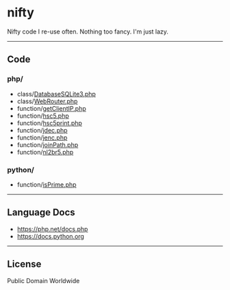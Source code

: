 # nifty

Nifty code I re-use often. Nothing too fancy. I'm just lazy.

---

## Code

### php/

- class/[DatabaseSQLite3.php](php/class/DatabaseSQLite3.php)
- class/[WebRouter.php](php/class/WebRouter.php)
- function/[getClientIP.php](php/function/getClientIP.php)
- function/[hsc5.php](php/function/hsc5.php)
- function/[hsc5print.php](php/function/hsc5print.php)
- function/[jdec.php](php/function/jdec.php)
- function/[jenc.php](php/function/jenc.php)
- function/[joinPath.php](php/function/joinPath.php)
- function/[nl2br5.php](php/function/nl2br5.php)

### python/

- function/[isPrime.php](python/function/isPrime.php)

---

## Language Docs

- <https://php.net/docs.php>
- <https://docs.python.org>

---

## License

Public Domain Worldwide

